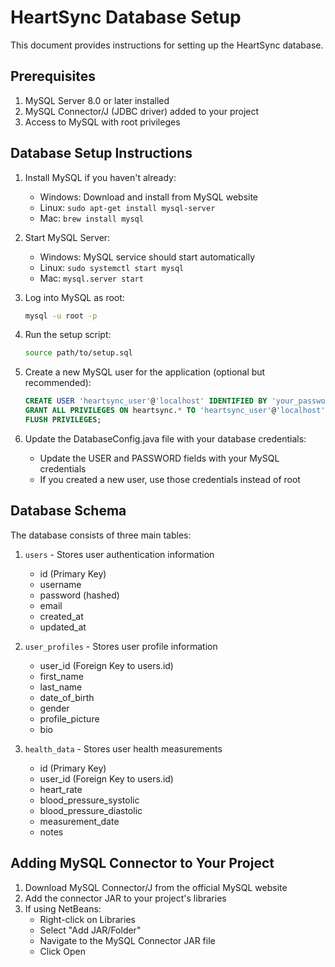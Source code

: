 # HeartSync Database Setup

This document provides instructions for setting up the HeartSync database.

## Prerequisites

1. MySQL Server 8.0 or later installed
2. MySQL Connector/J (JDBC driver) added to your project
3. Access to MySQL with root privileges

## Database Setup Instructions

1. Install MySQL if you haven't already:
   - Windows: Download and install from MySQL website
   - Linux: `sudo apt-get install mysql-server`
   - Mac: `brew install mysql`

2. Start MySQL Server:
   - Windows: MySQL service should start automatically
   - Linux: `sudo systemctl start mysql`
   - Mac: `mysql.server start`

3. Log into MySQL as root:
   ```bash
   mysql -u root -p
   ```

4. Run the setup script:
   ```bash
   source path/to/setup.sql
   ```

5. Create a new MySQL user for the application (optional but recommended):
   ```sql
   CREATE USER 'heartsync_user'@'localhost' IDENTIFIED BY 'your_password';
   GRANT ALL PRIVILEGES ON heartsync.* TO 'heartsync_user'@'localhost';
   FLUSH PRIVILEGES;
   ```

6. Update the DatabaseConfig.java file with your database credentials:
   - Update the USER and PASSWORD fields with your MySQL credentials
   - If you created a new user, use those credentials instead of root

## Database Schema

The database consists of three main tables:

1. `users` - Stores user authentication information
   - id (Primary Key)
   - username
   - password (hashed)
   - email
   - created_at
   - updated_at

2. `user_profiles` - Stores user profile information
   - user_id (Foreign Key to users.id)
   - first_name
   - last_name
   - date_of_birth
   - gender
   - profile_picture
   - bio

3. `health_data` - Stores user health measurements
   - id (Primary Key)
   - user_id (Foreign Key to users.id)
   - heart_rate
   - blood_pressure_systolic
   - blood_pressure_diastolic
   - measurement_date
   - notes

## Adding MySQL Connector to Your Project

1. Download MySQL Connector/J from the official MySQL website
2. Add the connector JAR to your project's libraries
3. If using NetBeans:
   - Right-click on Libraries
   - Select "Add JAR/Folder"
   - Navigate to the MySQL Connector JAR file
   - Click Open 